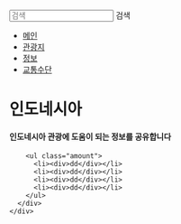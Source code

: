 <html lang="ko">
<head>
  <link href="https://fonts.googleapis.com/css2?family=Noto+Sans+KR:wght@300;400&display=swap" rel="stylesheet">
  <link rel="stylesheet" type="text/css" href="style.css">
</head>
<body>
  <div class="wrap">
    <div class="intro_bg">
      <div class="header">
        <div class="searchArea">
          <form>
            <input type="search" placeholder="검색">
            <span>검색</span>
          </form>
        </div>
        <ul class="nav">
          <li><a href="#">메인</a></li>
          <li><a href="#">관광지</a></li>
          <li><a href="#">정보</a></li>
          <li><a href="#">교통수단</a></li>  
        </ul>
      </div>
      <div class="intro_text">
        <h1>인도네시아</h1>
        <h4>인도네시아 관광에 도움이 되는 정보를 공유합니다</h4>
        
        <ul class="amount"> 
          <li><div>dd</div></li>
          <li><div>dd</div></li>
          <li><div>dd</div></li>
          <li><div>dd</div></li>  
        </ul>
      </div>
    </div>
  </div>
</body>
</html>

